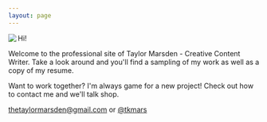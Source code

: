 ```yaml
---
layout: page
---
```


<img src="{{ site.url }}/images/rsz_me.jpg" align="left"> Hi!

Welcome to the professional site of Taylor Marsden - Creative Content Writer. Take a look around and you'll find a sampling of my work as well as a copy of my resume. 

Want to work together? I'm always game for a new project! Check out how to contact me and we'll talk shop.

<a href="mailto:thetaylormarsden@gmail.com">thetaylormarsden@gmail.com</a> or [@tkmars](http://twitter.com/tkmars)